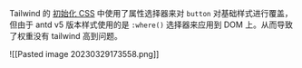 Tailwind 的 [初始化 CSS](https://tailwindcss.com/docs/preflight) 中使用了属性选择器来对 `button` 对基础样式进行覆盖，但由于 antd v5 版本样式使用的是 `:where()` 选择器来应用到 DOM 上。从而导致了权重没有 tailwind 高到问题。

![[Pasted image 20230329173558.png]]
